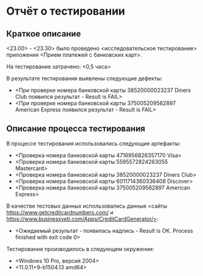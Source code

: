 # Отчёт о тестировании <IntelliJ IDEA>

## Краткое описание

<23.00> - <23.30> было проведено <исследовательское тестирование> приложения <Прием платежей с банковских карт>.

На тестирование затрачено: <0,5 часа>

В результате тестирования выявлены следующие дефекты:
* <При проверке номера банковской карты 38520000023237 Diners Club появился результат - Result is FAIL>
* <При проверке номера банковской карты 375005209562897 American Express появился результат - Result is FAIL>

## Описание процесса тестирования

В процессе тестирования использовались следующие артефакты:
* <Проверка номера банковской карты 4716956826357170 Visa>
* <Проверка номера банковской карты 5595572824263055 Mastercard>
* <Проверка номера банковской карты 38520000023237 Diners Club>
* <Проверка номера банковской карты 6011714360336408 Discover>
* <Проверка номера банковской карты 375005209562897 American Express>

В качестве тестовых данных использовались данные <сайты https://www.getcreditcardnumbers.com/ и https://www.businessyeti.com/Apps/CreditCardGenerator/>:
* <Ожидаемый результат - появилась надпись - Result is OK. 
Process finished with exit code 0>

Тестирование производилось в следующем окружении:
* <Windows 10 Pro, версия 2004>
* <11.0.11+9-b1504.13 amd64>
